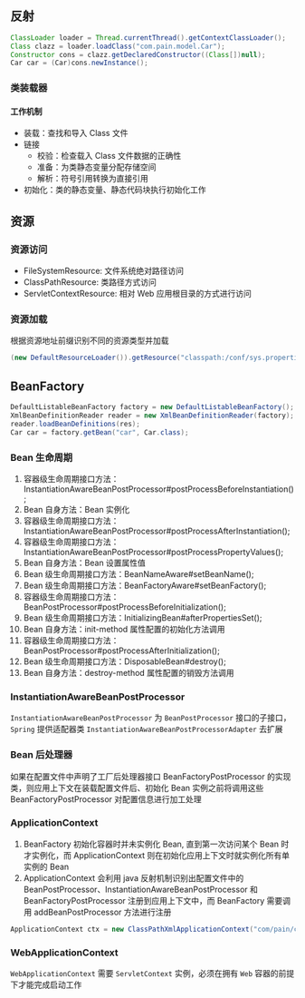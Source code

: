 ## 反射
```java
ClassLoader loader = Thread.currentThread().getContextClassLoader();
Class clazz = loader.loadClass("com.pain.model.Car");
Constructor cons = clazz.getDeclaredConstructor((Class[])null);
Car car = (Car)cons.newInstance();
```
### 类装载器
#### 工作机制
- 装载：查找和导入 Class 文件
- 链接
  - 校验：检查载入 Class 文件数据的正确性
  - 准备：为类静态变量分配存储空间
  - 解析：符号引用转换为直接引用
- 初始化：类的静态变量、静态代码块执行初始化工作

## 资源
### 资源访问
- FileSystemResource: 文件系统绝对路径访问
- ClassPathResource: 类路径方式访问
- ServletContextResource: 相对 Web 应用根目录的方式进行访问
### 资源加载
根据资源地址前缀识别不同的资源类型并加载
```java
(new DefaultResourceLoader()).getResource("classpath:/conf/sys.properties").getInputStream();
```

## BeanFactory
```java
DefaultListableBeanFactory factory = new DefaultListableBeanFactory();
XmlBeanDefinitionReader reader = new XmlBeanDefinitionReader(factory);
reader.loadBeanDefinitions(res);
Car car = factory.getBean("car", Car.class);
```

### Bean 生命周期
1. 容器级生命周期接口方法：InstantiationAwareBeanPostProcessor#postProcessBeforeInstantiation();
2. Bean 自身方法：Bean 实例化
3. 容器级生命周期接口方法：InstantiationAwareBeanPostProcessor#postProcessAfterInstantiation();
4. 容器级生命周期接口方法：InstantiationAwareBeanPostProcessor#postProcessPropertyValues();
5. Bean 自身方法：Bean 设置属性值
6. Bean 级生命周期接口方法：BeanNameAware#setBeanName();
7. Bean 级生命周期接口方法：BeanFactoryAware#setBeanFactory();
8. 容器级生命周期接口方法：BeanPostProcessor#postProcessBeforeInitialization();
9. Bean 级生命周期接口方法：InitializingBean#afterPropertiesSet();
10. Bean 自身方法：init-method 属性配置的初始化方法调用
11. 容器级生命周期接口方法：BeanPostProcessor#postProcessAfterInitialization();
12. Bean 级生命周期接口方法：DisposableBean#destroy();
13. Bean 自身方法：destroy-method 属性配置的销毁方法调用

### InstantiationAwareBeanPostProcessor
`InstantiationAwareBeanPostProcessor` 为 `BeanPostProcessor` 接口的子接口，`Spring` 提供适配器类
`InstantiationAwareBeanPostProcessorAdapter` 去扩展

### Bean 后处理器
如果在配置文件中声明了工厂后处理器接口 BeanFactoryPostProcessor 的实现类，则应用上下文在装载配置文件后、初始化
Bean 实例之前将调用这些 BeanFactoryPostProcessor 对配置信息进行加工处理

### ApplicationContext
1. BeanFactory 初始化容器时并未实例化 Bean, 直到第一次访问某个 Bean 时才实例化，而 ApplicationContext 则在初始化应用上下文时就实例化所有单实例的 Bean
2. ApplicationContext 会利用 java 反射机制识别出配置文件中的 BeanPostProcessor、InstantiationAwareBeanPostProcessor 和
BeanFactoryPostProcessor 注册到应用上下文中，而 BeanFactory 需要调用 addBeanPostProcessor 方法进行注册
```java
ApplicationContext ctx = new ClassPathXmlApplicationContext("com/pain/context/beans.xml");
```

### WebApplicationContext
`WebApplicationContext` 需要 `ServletContext` 实例，必须在拥有 `Web` 容器的前提下才能完成启动工作
